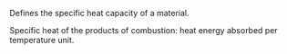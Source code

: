 Defines the specific heat capacity of a material.


<!-- comment -->


Specific heat of the products of combustion: heat energy absorbed per temperature unit.

